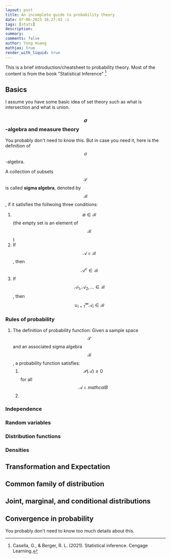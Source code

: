 ```yaml
---
layout: post
title: An incomplete guide to probability theory
date: 07-06-2023 16:27:43 :z
tags: [stats]
description:
summary:
comments: false
author: Yong Huang
mathjax: true
render_with_liquid: true
---
```


This is a brief introduction/cheatsheet to probability theory. Most of the content is from the book "Statistical Inference" [^fn1]


## Basics
I assume you have some basic idea of set theory such as what is intersection and what is union.
### $$\sigma$$-algebra and measure theory
You probably don't need to know this. But in case you need it, here is the definition of $$\sigma$$-algebra. 

A collection of subsets $$\mathcal{S}$$ is called **sigma algebra**, denoted by $$\mathcal{B}$$, if it satisfies the follwoing three conditions:
1. $$\emptyset \in \mathcal{B}$$ (the empty set is an element of $$\mathcal{B}$$)
2. If $$\mathcal{A} \in \mathcal{B}$$, then $$\mathcal{A}^{c} \in \mathcal{B}$$
3. If $$\mathcal{A}_{1}, \mathcal{A}_{2},... \in \mathcal{B}$$, then $$\cup_{i=1}^{\infty} \mathcal{A}_{i} \in \mathcal{B}$$ 

### Rules of probability
1. The definition of probability function:
Given a sample space $$\mathcal{S}$$ and an associated sigma algebra $$\mathcal{B}$$, a probability function satisfies:
    1. $$\mathcal{P}(\mathcal{A})  \geq 0$$ for all $$\mathcal{A} \in mathcal{B}$$
    2. 

### Independence
### Random variables
### Distribution functions
### Densities
## Transformation and Expectation
## Common family of distribution
## Joint, marginal, and conditional distributions
## Convergence in probability
You probably don't need to know too much details about this.

[^fn1]: Casella, G., & Berger, R. L. (2021). Statistical inference. Cengage Learning.
